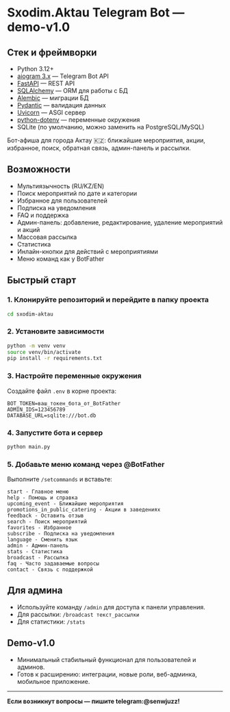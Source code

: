 # Sxodim.Aktau Telegram Bot — demo-v1.0

## Стек и фреймворки
- Python 3.12+
- [aiogram 3.x](https://docs.aiogram.dev/en/latest/) — Telegram Bot API
- [FastAPI](https://fastapi.tiangolo.com/) — REST API
- [SQLAlchemy](https://www.sqlalchemy.org/) — ORM для работы с БД
- [Alembic](https://alembic.sqlalchemy.org/) — миграции БД
- [Pydantic](https://docs.pydantic.dev/) — валидация данных
- [Uvicorn](https://www.uvicorn.org/) — ASGI сервер
- [python-dotenv](https://pypi.org/project/python-dotenv/) — переменные окружения
- SQLite (по умолчанию, можно заменить на PostgreSQL/MySQL)

Бот-афиша для города Актау 🇰🇿: ближайшие мероприятия, акции, избранное, поиск, обратная связь, админ-панель и рассылки.

## Возможности
- Мультиязычность (RU/KZ/EN)
- Поиск мероприятий по дате и категории
- Избранное для пользователей
- Подписка на уведомления
- FAQ и поддержка
- Админ-панель: добавление, редактирование, удаление мероприятий и акций
- Массовая рассылка
- Статистика
- Инлайн-кнопки для действий с мероприятиями
- Меню команд как у BotFather

## Быстрый старт

### 1. Клонируйте репозиторий и перейдите в папку проекта
```bash
cd sxodim-aktau
```

### 2. Установите зависимости
```bash
python -m venv venv
source venv/bin/activate
pip install -r requirements.txt
```

### 3. Настройте переменные окружения
Создайте файл `.env` в корне проекта:
```
BOT_TOKEN=ваш_токен_бота_от_BotFather
ADMIN_IDS=123456789
DATABASE_URL=sqlite:///bot.db
```

### 4. Запустите бота и сервер
```bash
python main.py
```

### 5. Добавьте меню команд через @BotFather
Выполните `/setcommands` и вставьте:
```
start - Главное меню
help - Помощь и справка
upcoming_event - Ближайшие мероприятия
promotions_in_public_catering - Акции в заведениях
feedback - Оставить отзыв
search - Поиск мероприятий
favorites - Избранное
subscribe - Подписка на уведомления
language - Сменить язык
admin - Админ-панель
stats - Статистика
broadcast - Рассылка
faq - Часто задаваемые вопросы
contact - Связь с поддержкой
```

## Для админа
- Используйте команду `/admin` для доступа к панели управления.
- Для рассылки: `/broadcast текст_рассылки`
- Для статистики: `/stats`

## Demo-v1.0
- Минимальный стабильный функционал для пользователей и админов.
- Готов к расширению: интеграции, новые роли, веб-админка, мобильное приложение.

---

**Если возникнут вопросы — пишите telegram:@senwjuzz!** 